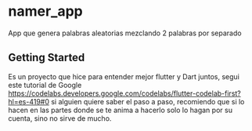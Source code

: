 # namer_app

App que genera palabras aleatorias mezclando 2 palabras por separado

## Getting Started

Es un proyecto que hice para entender mejor flutter y Dart juntos, segui este tutorial de Google https://codelabs.developers.google.com/codelabs/flutter-codelab-first?hl=es-419#0 si alguien quiere saber el paso a paso, recomiendo que si lo hacen en las partes donde se te anima a hacerlo solo lo hagan por su cuenta, sino no sirve de mucho.
